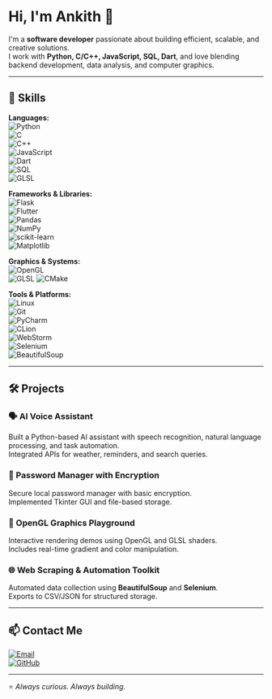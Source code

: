 # Hi, I'm Ankith 👋

I'm a **software developer** passionate about building efficient, scalable, and creative solutions.  
I work with **Python, C/C++, JavaScript, SQL, Dart**, and love blending backend development, data analysis, and computer graphics.

---

## 🚀 Skills

**Languages:**  
![Python](https://img.shields.io/badge/Python-3776AB?logo=python&logoColor=white)  
![C](https://img.shields.io/badge/C-00599C?logo=c&logoColor=white)  
![C++](https://img.shields.io/badge/C++-00599C?logo=cplusplus&logoColor=white)  
![JavaScript](https://img.shields.io/badge/JavaScript-F7DF1E?logo=javascript&logoColor=black)  
![Dart](https://img.shields.io/badge/Dart-0175C2?logo=dart&logoColor=white)  
![SQL](https://img.shields.io/badge/SQL-4479A1?logo=postgresql&logoColor=white)  
![GLSL](https://img.shields.io/badge/GLSL-5586A4?logo=opengl&logoColor=white)

**Frameworks & Libraries:**  
![Flask](https://img.shields.io/badge/Flask-000000?logo=flask&logoColor=white)  
![Flutter](https://img.shields.io/badge/Flutter-02569B?logo=flutter&logoColor=white)  
![Pandas](https://img.shields.io/badge/Pandas-150458?logo=pandas&logoColor=white)  
![NumPy](https://img.shields.io/badge/NumPy-013243?logo=numpy&logoColor=white)  
![scikit-learn](https://img.shields.io/badge/scikit--learn-F7931E?logo=scikitlearn&logoColor=white)  
![Matplotlib](https://img.shields.io/badge/Matplotlib-007ACC?logo=plotly&logoColor=white)

**Graphics & Systems:**  
![OpenGL](https://img.shields.io/badge/OpenGL-5586A4?logo=opengl&logoColor=white)  
![GLSL](https://img.shields.io/badge/GLSL-5586A4?logo=opengl&logoColor=white)
![CMake](https://img.shields.io/badge/CMake-064F8C?logo=cmake&logoColor=white)  

**Tools & Platforms:**  
![Linux](https://img.shields.io/badge/Linux-FCC624?logo=linux&logoColor=black)  
![Git](https://img.shields.io/badge/Git-F05032?logo=git&logoColor=white)  
![PyCharm](https://img.shields.io/badge/PyCharm-000000?logo=pycharm&logoColor=white)  
![CLion](https://img.shields.io/badge/CLion-000000?logo=clion&logoColor=white)  
![WebStorm](https://img.shields.io/badge/WebStorm-000000?logo=webstorm&logoColor=white)  
![Selenium](https://img.shields.io/badge/Selenium-43B02A?logo=selenium&logoColor=white)  
![BeautifulSoup](https://img.shields.io/badge/BeautifulSoup-FFD43B?logo=python&logoColor=black)

---

## 🛠 Projects

### 🗣 AI Voice Assistant
Built a Python-based AI assistant with speech recognition, natural language processing, and task automation.  
Integrated APIs for weather, reminders, and search queries.

### 🔐 Password Manager with Encryption
Secure local password manager with basic encryption.  
Implemented Tkinter GUI and file-based storage.

### 🎨 OpenGL Graphics Playground
Interactive rendering demos using OpenGL and GLSL shaders.  
Includes real-time gradient and color manipulation.

### 🌐 Web Scraping & Automation Toolkit
Automated data collection using **BeautifulSoup** and **Selenium**.  
Exports to CSV/JSON for structured storage.

---

## 📫 Contact Me

[![Email](https://img.shields.io/badge/Email-your.email@example.com-red?logo=gmail&logoColor=white)](mailto:ankith3690@gmail.com)  
[![GitHub](https://img.shields.io/badge/GitHub-Profile-black?logo=github)](https://github.com/XelpiCode)

---

⭐ *Always curious. Always building.*  
